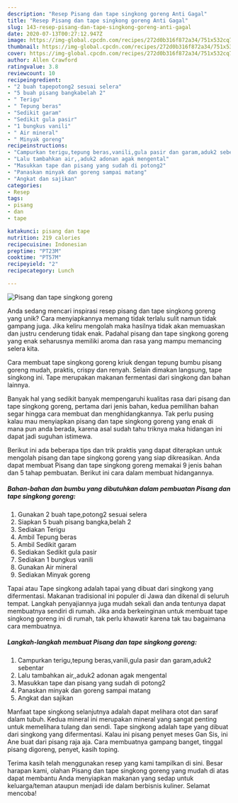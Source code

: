 ```yaml
---
description: "Resep Pisang dan tape singkong goreng Anti Gagal"
title: "Resep Pisang dan tape singkong goreng Anti Gagal"
slug: 143-resep-pisang-dan-tape-singkong-goreng-anti-gagal
date: 2020-07-13T00:27:12.947Z
image: https://img-global.cpcdn.com/recipes/272d0b316f872a34/751x532cq70/pisang-dan-tape-singkong-goreng-foto-resep-utama.jpg
thumbnail: https://img-global.cpcdn.com/recipes/272d0b316f872a34/751x532cq70/pisang-dan-tape-singkong-goreng-foto-resep-utama.jpg
cover: https://img-global.cpcdn.com/recipes/272d0b316f872a34/751x532cq70/pisang-dan-tape-singkong-goreng-foto-resep-utama.jpg
author: Allen Crawford
ratingvalue: 3.8
reviewcount: 10
recipeingredient:
- "2 buah tapepotong2 sesuai selera"
- "5 buah pisang bangkabelah 2"
- " Terigu"
- " Tepung beras"
- "Sedikit garam"
- "Sedikit gula pasir"
- "1 bungkus vanili"
- " Air mineral"
- " Minyak goreng"
recipeinstructions:
- "Campurkan terigu,tepung beras,vanili,gula pasir dan garam,aduk2 sebentar"
- "Lalu tambahkan air,,aduk2 adonan agak mengental"
- "Masukkan tape dan pisang yang sudah di potong2"
- "Panaskan minyak dan goreng sampai matang"
- "Angkat dan sajikan"
categories:
- Resep
tags:
- pisang
- dan
- tape

katakunci: pisang dan tape 
nutrition: 219 calories
recipecuisine: Indonesian
preptime: "PT23M"
cooktime: "PT57M"
recipeyield: "2"
recipecategory: Lunch

---
```



![Pisang dan tape singkong goreng](https://img-global.cpcdn.com/recipes/272d0b316f872a34/751x532cq70/pisang-dan-tape-singkong-goreng-foto-resep-utama.jpg)

Anda sedang mencari inspirasi resep pisang dan tape singkong goreng yang unik? Cara menyiapkannya memang tidak terlalu sulit namun tidak gampang juga. Jika keliru mengolah maka hasilnya tidak akan memuaskan dan justru cenderung tidak enak. Padahal pisang dan tape singkong goreng yang enak seharusnya memiliki aroma dan rasa yang mampu memancing selera kita.

Cara membuat tape singkong goreng kriuk dengan tepung bumbu pisang goreng mudah, praktis, crispy dan renyah. Selain dimakan langsung, tape singkong ini. Tape merupakan makanan fermentasi dari singkong dan bahan lainnya.

Banyak hal yang sedikit banyak mempengaruhi kualitas rasa dari pisang dan tape singkong goreng, pertama dari jenis bahan, kedua pemilihan bahan segar hingga cara membuat dan menghidangkannya. Tak perlu pusing kalau mau menyiapkan pisang dan tape singkong goreng yang enak di mana pun anda berada, karena asal sudah tahu triknya maka hidangan ini dapat jadi suguhan istimewa.


Berikut ini ada beberapa tips dan trik praktis yang dapat diterapkan untuk mengolah pisang dan tape singkong goreng yang siap dikreasikan. Anda dapat membuat Pisang dan tape singkong goreng memakai 9 jenis bahan dan 5 tahap pembuatan. Berikut ini cara dalam membuat hidangannya.

<!--inarticleads1-->

##### Bahan-bahan dan bumbu yang dibutuhkan dalam pembuatan Pisang dan tape singkong goreng:

1. Gunakan 2 buah tape,potong2 sesuai selera
1. Siapkan 5 buah pisang bangka,belah 2
1. Sediakan  Terigu
1. Ambil  Tepung beras
1. Ambil Sedikit garam
1. Sediakan Sedikit gula pasir
1. Sediakan 1 bungkus vanili
1. Gunakan  Air mineral
1. Sediakan  Minyak goreng


Tapai atau Tape singkong adalah tapai yang dibuat dari singkong yang difermentasi. Makanan tradisional ini populer di Jawa dan dikenal di seluruh tempat. Langkah penyajiannya juga mudah sekali dan anda tentunya dapat membuatnya sendiri di rumah. Jika anda berkeinginan untuk membuat tape singkong goreng ini di rumah, tak perlu khawatir karena tak tau bagaimana cara membuatnya. 

<!--inarticleads2-->

##### Langkah-langkah membuat Pisang dan tape singkong goreng:

1. Campurkan terigu,tepung beras,vanili,gula pasir dan garam,aduk2 sebentar
1. Lalu tambahkan air,,aduk2 adonan agak mengental
1. Masukkan tape dan pisang yang sudah di potong2
1. Panaskan minyak dan goreng sampai matang
1. Angkat dan sajikan


Manfaat tape singkong selanjutnya adalah dapat melihara otot dan saraf dalam tubuh. Kedua mineral ini merupakan mineral yang sangat penting untuk memelihara tulang dan sendi. Tape singkong adalah tape yang dibuat dari singkong yang difermentasi. Kalau ini pisang penyet meses Gan Sis, ini Ane buat dari pisang raja aja. Cara membuatnya gampang banget, tinggal pisang digoreng, penyet, kasih toping. 

Terima kasih telah menggunakan resep yang kami tampilkan di sini. Besar harapan kami, olahan Pisang dan tape singkong goreng yang mudah di atas dapat membantu Anda menyiapkan makanan yang sedap untuk keluarga/teman ataupun menjadi ide dalam berbisnis kuliner. Selamat mencoba!
